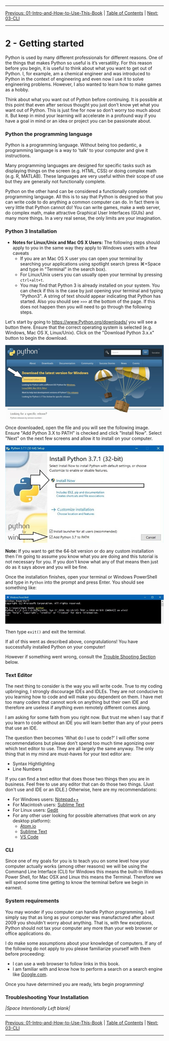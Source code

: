 <!-- Navigation -->

---

[Previous: 01-Intro-and-How-to-Use-This-Book](./01-Intro-and-How-to-Use-This-Book.md) | [Table of Contents](./00-Table-of-Contents.md) | [Next: 03-CLI](./03-CLI.md)

---
<!-- End Navigation -->

# 2 - Getting started 

Python is used by many different professionals for different reasons. One of the things that makes Python so useful is it’s versatility. For this reason before you begin, it is useful to think about what you want to get out of Python. I, for example, am a chemical engineer and was introduced to Python in the context of 
engineering and even now I use it to solve engineering problems. However, I also wanted to learn how to make games as a hobby. 

Think about what you want out of Python before continuing. It is possible at 
this point that even after serious thought you just don’t know yet what you want
out of Python. This is just fine for now so don’t worry too much about it. But keep in mind your learning will accelerate in a profound way if you have a goal
in mind or an idea or project you can be passionate about.


### Python the programming language
Python is a programming language. Without being too pedantic, a programming language
is a way to 'talk' to your computer and give it instructions.

Many programming languages are designed for specific tasks such as displaying things on the screen (e.g. HTML, CSS) or doing complex math (e.g. R, MATLAB).
These languages are very useful within their scope of use but they are generally not
functionally complete.

Python on the other hand can be considered a functionally complete programming 
language. All this is to say that Python is designed so that you can write code to do anything a common computer can do. In fact there is very little that
Python cannot do! You can write games, make a web server, do complex math,
make attractive Graphical User Interfaces (GUIs) and many more things. In a very real sense, the only limits are your imagination.

### Python 3 Installation

- **Notes for Linux/Unix and Mac OS X Users:** The following steps should apply to you in the same way they apply to Windows users with a few caveats 
  - If you are an Mac OS X user you can open your terminal by searching your applications using spotlight search (press &#8984;+Space and type in "Terminal" in the search box). 
  - For Linux/Unix users you can usually open your terminal by pressing `ctrl+alt+t`.
  - You may find that Python 3 is already installed on your system. You can check if this is the case by just opening your terminal and typing "Python3". A string of text should appear indicating that Python has started. Also you should see `>>>` at the bottom of the page. If this does not happen then you will need to go through the following steps.

Let's start by going to https://www.Python.org/downloads/ you will see a button there. Ensure that the correct operating system is selected (e.g. Windows, Mac OS X, Linux/Unix). Click on the "Download Python 3.x.x" button to begin the download. 

 ![Python_download_site](./media/python_download_site.JPG)



Once downloaded, open the file and you will see the following image. Ensure "Add Python 3.X to PATH" is checked and click "Install Now". Select "Next" on the next few screens and allow it to install on your computer. 



![install_scrn1](./media/install_scrn1.JPG)



**Note:** If you want to get the 64-bit version or do any custom installation then I'm going to assume you know what you are doing and this tutorial is not necessary for you. If you don't know what any of that means then just do as it says above and you will be fine.

Once the installation finishes, open your terminal or Windows PowerShell and type in `Python` into the prompt and press Enter. You should see something like:

![Python_terminal](./media/python_terminal.JPG)

Then type `exit()` and exit the terminal.

If all of this went as described above, congratulations! You have successfully installed Python on your computer!

However if something went wrong, consult the [Trouble Shooting Section](#troubleshooting-your-installation) below.


### Text Editor
The next thing to consider is the way you will write code. True to my coding upbringing, I strongly discourage IDEs and IDLEs. They are not conducive to you learning how to code and will make you dependent on them. I have met too many coders that cannot work on anything but their own IDE and therefore are useless if anything even remotely different comes along.

I am asking for some faith from you right now. But trust me when I say that if you learn to code without an IDE you will learn better than any of your peers that use an IDE.

The question then becomes 'What do I use to code?' I will offer some recommendations but please don't spend too much time agonizing over which text editor to use. They are all largely the same anyway. The only thing that in my mind are must-haves for your text editor are:
 - Syntax Hightlighting
 - Line Numbers

If you can find a text editor that does those two things then you are in business. Feel free to use any editor that can do those two things. (Just don't use and IDE or an IDLE.) Otherwise, here are my recommendations:

 - For Windows users: [Notepad++](https://notepad-plus-plus.org/)
 - For Macintosh users: [Sublime Text](https://www.sublimetext.com/)
 - For Linux users: [Gedit](https://wiki.gnome.org/Apps/Gedit)
 - For any other user looking for possible alternatives (that work on any desktop platform): 
    - [Atom.io](https://atom.io/)
    - [Sublime Text](https://www.sublimetext.com/)
    - [VS Code](https://code.visualstudio.com/)


### CLI
Since one of my goals for you is to teach you on some level how your computer actually works (among other reasons) we will be using the Command Line Interface (CLI) for Windows this means the built-in Windows Power Shell, for Mac OSX and Linux this means the Terminal. Therefore we will spend some time getting to know the terminal before we begin in earnest. 

### System requirements
You may wonder if you computer can handle Python programming. I will simply say that as long as your computer was manufactured after about 2009 you shouldn't worry about anything. That is, with few exceptions, Python should not tax your computer any more than your web browser or office applications do.

I do make some assumptions about your knowledge of computers. If any of the following do not apply to you please familiarize yourself with them before proceeding:

- I can use a web browser to follow links in this book. 
- I am familiar with and know how to perform a search on a search engine like [Google.com](https://www.google.com/).

Once you have determined you are ready, lets begin programming!

### Troubleshooting Your Installation

*|Space Intentionally Left blank|*

<!-- Navigation -->

---

[Previous: 01-Intro-and-How-to-Use-This-Book](./01-Intro-and-How-to-Use-This-Book.md) | [Table of Contents](./00-Table-of-Contents.md) | [Next: 03-CLI](./03-CLI.md)

---
<!-- End Navigation -->
